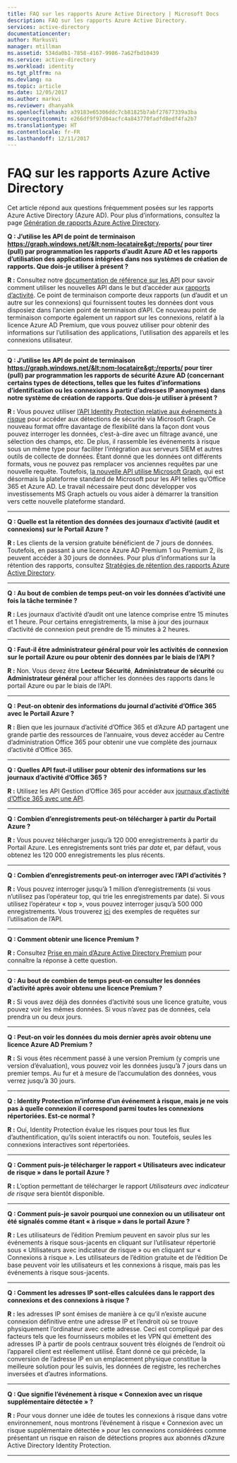 ```yaml
---
title: FAQ sur les rapports Azure Active Directory | Microsoft Docs
description: FAQ sur les rapports Azure Active Directory.
services: active-directory
documentationcenter: 
author: MarkusVi
manager: mtillman
ms.assetid: 534da0b1-7858-4167-9986-7a62fbd10439
ms.service: active-directory
ms.workload: identity
ms.tgt_pltfrm: na
ms.devlang: na
ms.topic: article
ms.date: 12/05/2017
ms.author: markvi
ms.reviewer: dhanyahk
ms.openlocfilehash: a39183e65306ddc7cb81825b7abf27677339a3ba
ms.sourcegitcommit: e266df9f97d04acfc4a843770fadfd8edf4fa2b7
ms.translationtype: HT
ms.contentlocale: fr-FR
ms.lasthandoff: 12/11/2017
---
```

# <a name="azure-active-directory-reporting-faq"></a>FAQ sur les rapports Azure Active Directory

Cet article répond aux questions fréquemment posées sur les rapports Azure Active Directory (Azure AD). Pour plus d’informations, consultez la page [Génération de rapports Azure Active Directory](active-directory-reporting-azure-portal.md). 

**Q : J’utilise les API de point de terminaison https://graph.windows.net/&lt;nom-locataire&gt;/reports/ pour tirer (pull) par programmation les rapports d’audit Azure AD et les rapports d’utilisation des applications intégrées dans nos systèmes de création de rapports. Que dois-je utiliser à présent ?**

**R :** Consultez notre [documentation de référence sur les API](https://developer.microsoft.com/graph/) pour savoir comment utiliser les nouvelles API dans le but d’accéder aux [rapports d’activité](https://docs.microsoft.com/azure/active-directory/active-directory-reporting-api-getting-started-azure-portal). Ce point de terminaison comporte deux rapports (un d’audit et un autre sur les connexions) qui fournissent toutes les données dont vous disposiez dans l’ancien point de terminaison d’API. Ce nouveau point de terminaison comporte également un rapport sur les connexions, relatif à la licence Azure AD Premium, que vous pouvez utiliser pour obtenir des informations sur l’utilisation des applications, l’utilisation des appareils et les connexions utilisateur.


--- 

**Q : J’utilise les API de point de terminaison https://graph.windows.net/&lt;nom-locataire&gt;/reports/ pour tirer (pull) par programmation les rapports de sécurité Azure AD (concernant certains types de détections, telles que les fuites d’informations d’identification ou les connexions à partir d’adresses IP anonymes) dans notre système de création de rapports. Que dois-je utiliser à présent ?**

**R :** Vous pouvez utiliser [l’API Identity Protection relative aux événements à risque](active-directory-identityprotection-graph-getting-started.md) pour accéder aux détections de sécurité via Microsoft Graph. Ce nouveau format offre davantage de flexibilité dans la façon dont vous pouvez interroger les données, c’est-à-dire avec un filtrage avancé, une sélection des champs, etc. De plus, il rassemble les événements à risque sous un même type pour faciliter l’intégration aux serveurs SIEM et autres outils de collecte de données. Étant donné que les données ont différents formats, vous ne pouvez pas remplacer vos anciennes requêtes par une nouvelle requête. Toutefois, [la nouvelle API utilise Microsoft Graph](https://developer.microsoft.com/graph/docs/api-reference/beta/resources/identityriskevent), qui est désormais la plateforme standard de Microsoft pour les API telles qu’Office 365 et Azure AD. Le travail nécessaire peut donc développer vos investissements MS Graph actuels ou vous aider à démarrer la transition vers cette nouvelle plateforme standard.

--- 

**Q : Quelle est la rétention des données des journaux d’activité (audit et connexions) sur le Portail Azure ?** 

**R :** Les clients de la version gratuite bénéficient de 7 jours de données. Toutefois, en passant à une licence Azure AD Premium 1 ou Premium 2, ils peuvent accéder à 30 jours de données. Pour plus d’informations sur la rétention des rapports, consultez [Stratégies de rétention des rapports Azure Active Directory](active-directory-reporting-retention.md).

--- 

**Q : Au bout de combien de temps peut-on voir les données d’activité une fois la tâche terminée ?**

**R :** Les journaux d’activité d’audit ont une latence comprise entre 15 minutes et 1 heure. Pour certains enregistrements, la mise à jour des journaux d’activité de connexion peut prendre de 15 minutes à 2 heures.

---

**Q : Faut-il être administrateur général pour voir les activités de connexion sur le portail Azure ou pour obtenir des données par le biais de l’API ?**

**R :** Non. Vous devez être **Lecteur Sécurité**, **Administrateur de sécurité** ou **Administrateur général** pour afficher les données des rapports dans le portail Azure ou par le biais de l’API.

---

**Q : Peut-on obtenir des informations du journal d’activité d’Office 365 avec le Portail Azure ?**

**R :** Bien que les journaux d’activité d’Office 365 et d’Azure AD partagent une grande partie des ressources de l’annuaire, vous devez accéder au Centre d’administration Office 365 pour obtenir une vue complète des journaux d’activité d’Office 365.

---


**Q : Quelles API faut-il utiliser pour obtenir des informations sur les journaux d’activité d’Office 365 ?**

**R :** Utilisez les API Gestion d’Office 365 pour accéder aux [journaux d’activité d’Office 365 avec une API](https://msdn.microsoft.com/office-365/office-365-managment-apis-overview).

---

**Q : Combien d’enregistrements peut-on télécharger à partir du Portail Azure ?**

**R :** Vous pouvez télécharger jusqu’à 120 000 enregistrements à partir du Portail Azure. Les enregistrements sont triés par *date* et, par défaut, vous obtenez les 120 000 enregistrements les plus récents. 

---

**Q : Combien d’enregistrements peut-on interroger avec l’API d’activités ?**

**R :** Vous pouvez interroger jusqu’à 1 million d’enregistrements (si vous n’utilisez pas l’opérateur top, qui trie les enregistrements par date). Si vous utilisez l’opérateur « top », vous pouvez interroger jusqu’à 500 000 enregistrements. Vous trouverez [ici](active-directory-reporting-api-getting-started.md) des exemples de requêtes sur l’utilisation de l’API.

---

**Q : Comment obtenir une licence Premium ?**

**R :** Consultez [Prise en main d’Azure Active Directory Premium](active-directory-get-started-premium.md) pour connaître la réponse à cette question.

---

**Q : Au bout de combien de temps peut-on consulter les données d’activité après avoir obtenu une licence Premium ?**

**R :** Si vous avez déjà des données d’activité sous une licence gratuite, vous pouvez voir les mêmes données. Si vous n’avez pas de données, cela prendra un ou deux jours.

---

**Q : Peut-on voir les données du mois dernier après avoir obtenu une licence Azure AD Premium ?**

**R :** Si vous êtes récemment passé à une version Premium (y compris une version d’évaluation), vous pouvez voir les données jusqu’à 7 jours dans un premier temps. Au fur et à mesure de l’accumulation des données, vous verrez jusqu’à 30 jours.

---

**Q : ldentity Protection m’informe d’un événement à risque, mais je ne vois pas à quelle connexion il correspond parmi toutes les connexions répertoriées. Est-ce normal ?**

**R :** Oui, Identity Protection évalue les risques pour tous les flux d’authentification, qu’ils soient interactifs ou non. Toutefois, seules les connexions interactives sont répertoriées.

---

**Q : Comment puis-je télécharger le rapport « Utilisateurs avec indicateur de risque » dans le portail Azure ?**

**R :** L’option permettant de télécharger le rapport *Utilisateurs avec indicateur de risque* sera bientôt disponible.

---

**Q : Comment puis-je savoir pourquoi une connexion ou un utilisateur ont été signalés comme étant « à risque » dans le portail Azure ?**

**R :** Les utilisateurs de l’édition Premium peuvent en savoir plus sur les événements à risque sous-jacents en cliquant sur l’utilisateur répertorié sous « Utilisateurs avec indicateur de risque » ou en cliquant sur « Connexions à risque ». Les utilisateurs de l’édition gratuite et de l’édition De base peuvent voir les utilisateurs et les connexions à risque, mais pas les événements à risque sous-jacents.

---

**Q : Comment les adresses IP sont-elles calculées dans le rapport des connexions et des connexions à risque ?**

**R :** les adresses IP sont émises de manière à ce qu’il n’existe aucune connexion définitive entre une adresse IP et l’endroit où se trouve physiquement l’ordinateur avec cette adresse. Ceci est compliqué par des facteurs tels que les fournisseurs mobiles et les VPN qui émettent des adresses IP à partir de pools centraux souvent très éloignés de l’endroit où l’appareil client est réellement utilisé. Étant donné ce qui précède, la conversion de l’adresse IP en un emplacement physique constitue la meilleure solution pour les suivis, les données de registre, les recherches inversées et d’autres informations. 

---

**Q : Que signifie l’événement à risque « Connexion avec un risque supplémentaire détectée » ?**

**R :** Pour vous donner une idée de toutes les connexions à risque dans votre environnement, nous montrons l’événement à risque « Connexion avec un risque supplémentaire détectée » pour les connexions considérées comme présentant un risque en raison de détections propres aux abonnés d’Azure Active Directory Identity Protection.

---
